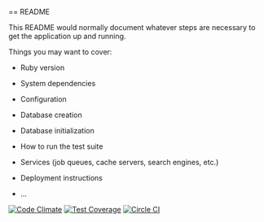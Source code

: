 == README

This README would normally document whatever steps are necessary to get the
application up and running.

Things you may want to cover:

* Ruby version

* System dependencies

* Configuration

* Database creation

* Database initialization

* How to run the test suite

* Services (job queues, cache servers, search engines, etc.)

* Deployment instructions

* ...


[![Code Climate](https://codeclimate.com/github/ankv/quizmania/badges/gpa.svg)](https://codeclimate.com/github/ankv/quizmania)
[![Test Coverage](https://codeclimate.com/github/ankv/quizmania/badges/coverage.svg)](https://codeclimate.com/github/ankv/quizmania)
[![Circle CI](https://circleci.com/gh/ankv/quizmania.svg?style=svg)](https://circleci.com/gh/ankv/quizmania)
